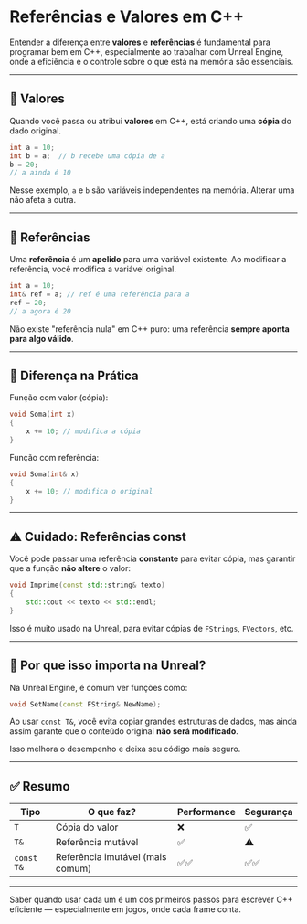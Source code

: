 # Referências e Valores em C++

Entender a diferença entre **valores** e **referências** é fundamental para programar bem em C++, especialmente ao trabalhar com Unreal Engine, onde a eficiência e o controle sobre o que está na memória são essenciais.

---

## 📌 Valores

Quando você passa ou atribui **valores** em C++, está criando uma **cópia** do dado original.

```cpp
int a = 10;
int b = a;  // b recebe uma cópia de a
b = 20;
// a ainda é 10
```

Nesse exemplo, `a` e `b` são variáveis independentes na memória. Alterar uma não afeta a outra.

---

## 📌 Referências

Uma **referência** é um **apelido** para uma variável existente. Ao modificar a referência, você modifica a variável original.

```cpp
int a = 10;
int& ref = a; // ref é uma referência para a
ref = 20;
// a agora é 20
```

Não existe "referência nula" em C++ puro: uma referência **sempre aponta para algo válido**.

---

## 🧪 Diferença na Prática

Função com valor (cópia):

```cpp
void Soma(int x) 
{
    x += 10; // modifica a cópia
}
```

Função com referência:

```cpp
void Soma(int& x) 
{
    x += 10; // modifica o original
}
```

---

## ⚠️ Cuidado: Referências const

Você pode passar uma referência **constante** para evitar cópia, mas garantir que a função **não altere** o valor:

```cpp
void Imprime(const std::string& texto) 
{
    std::cout << texto << std::endl;
}
```

Isso é muito usado na Unreal, para evitar cópias de `FStrings`, `FVectors`, etc.

---

## 🧠 Por que isso importa na Unreal?

Na Unreal Engine, é comum ver funções como:

```cpp
void SetName(const FString& NewName);
```

Ao usar `const T&`, você evita copiar grandes estruturas de dados, mas ainda assim garante que o conteúdo original **não será modificado**.

Isso melhora o desempenho e deixa seu código mais seguro.

---

## ✅ Resumo

| Tipo               | O que faz?                           | Performance | Segurança |
|--------------------|---------------------------------------|-------------|-----------|
| `T`                | Cópia do valor                        | ❌          | ✅        |
| `T&`               | Referência mutável                    | ✅          | ⚠️        |
| `const T&`         | Referência imutável (mais comum)      | ✅✅         | ✅✅       |

---

Saber quando usar cada um é um dos primeiros passos para escrever C++ eficiente — especialmente em jogos, onde cada frame conta.
